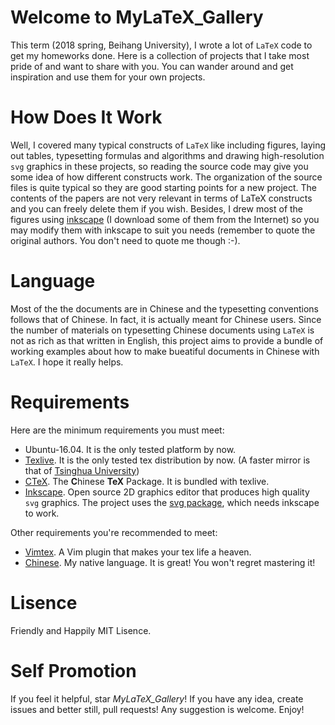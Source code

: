 Welcome to MyLaTeX_Gallery
=============================
This term (2018 spring, Beihang University), I wrote a lot of `LaTeX` code
to get my homeworks done. Here is a collection
of projects that I take most pride of and want to share with you.
You can wander around and get inspiration and use them for your own projects.

How Does It Work
================
Well, I covered many typical constructs of `LaTeX` like
including figures, laying out tables, typesetting formulas
and algorithms and drawing high-resolution `svg` graphics in these projects,
so reading the source code may give you some idea of how different constructs work.
The organization of the source files is quite typical so they are
good starting points for a new project.
The contents of the papers are not very relevant in terms of LaTeX constructs
and you can freely delete them if you wish.
Besides, I drew most of the figures using
[inkscape][4] (I download some of them from the Internet) so you may
modify them with inkscape to suit you needs
(remember to quote the original authors. You don't need to quote me though :-).

Language
=========
Most of the the documents are in Chinese and the typesetting conventions
follows that of Chinese. In fact, it is actually meant for Chinese users.
Since the number of materials
on typesetting Chinese documents using `LaTeX` is not as rich as that written in English,
this project aims to provide a bundle of working examples about how to make bueatiful
documents in Chinese with `LaTeX`. I hope it really helps.

Requirements
============
Here are the minimum requirements you must meet:
- Ubuntu-16.04. It is the only tested platform by now.
- [Texlive][1]. It is the only tested tex distribution by now.
(A faster mirror is that of [Tsinghua University][6])
- [CTeX][2]. The **C**hinese **TeX** Package. It is bundled with texlive.
- [Inkscape][4]. Open source 2D graphics editor that produces high quality `svg` graphics.
The project uses the [svg package][7], which needs inkscape to work.

Other requirements you're recommended to meet:
- [Vimtex][3]. A Vim plugin that makes your tex life a heaven.
- [Chinese][5]. My native language. It is great! You won't regret mastering it!

Lisence
=======
Friendly and Happily MIT Lisence.

Self Promotion
==============
If you feel it helpful, star *MyLaTeX_Gallery*!
If you have any idea, create issues and better still, pull requests!
Any suggestion is welcome. Enjoy!

[1]: https://www.latex-project.org/
[2]: https://github.com/CTeX-org
[3]: https://github.com/lervag/vimtex
[4]: https://inkscape.org/en/
[5]: https://chinese.stackexchange.com/
[6]: https://mirrors.tuna.tsinghua.edu.cn/CTAN/systems/texlive/
[7]: https://ctan.org/pkg/svg

